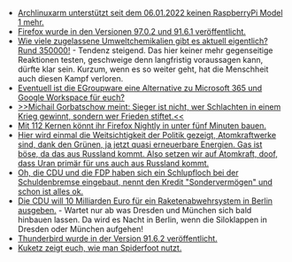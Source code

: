* [Archlinuxarm unterstützt seit dem 06.01.2022 keinen RaspberryPi Model 1 mehr.](https://archlinuxarm.org/forum/viewtopic.php?f=7&t=15783&hilit=build+os)
* [Firefox wurde in den Versionen 97.0.2 und 91.6.1 veröffentlicht.](https://www.bleepingcomputer.com/news/security/mozilla-firefox-9702-fixes-two-actively-exploited-zero-day-bugs/)
* [Wie viele zugelassene Umweltchemikalien gibt es aktuell eigentlich? Rund 350000!](https://www.sonnenseite.com/de/umwelt/zahl-der-umweltchemikalien-wird-unbeherrschbar/) - Tendenz steigend. Das hier keiner mehr gegenseitige Reaktionen testen, geschweige denn langfristig voraussagen kann, dürfte klar sein. Kurzum, wenn es so weiter geht, hat die Menschheit auch diesen Kampf verloren.
* [Eventuell ist die EGroupware eine Alternative zu Microsoft 365 und Google Workspace für euch?](https://opensource.com/article/22/3/open-source-egroupware)
* [>>Michail Gorbatschow meint: Sieger ist nicht, wer Schlachten in einem Krieg gewinnt, sondern wer Frieden stiftet.<<](https://www.sonnenseite.com/de/franz-alt/kommentare-interviews/michail-gorbatschow-nie-wieder-krieg/)
* [Mit 112 Kernen könnt ihr Firefox Nightly in unter fünf Minuten bauen.](https://utcc.utoronto.ca/~cks/space/blog/linux/BigServerFastFirefoxBuild)
* [Hier wird einmal die Weitsichtigkeit der Politik gezeigt, Atomkraftwerke sind, dank den Grünen, ja jetzt quasi erneuerbare Energien. Gas ist böse, da das aus Russland kommt. Also setzen wir auf Atomkraft, doof, dass Uran primär für uns auch aus Russland kommt.](https://blog.fefe.de/?ts=9cdbb19e)
* [Oh, die CDU und die FDP haben sich ein Schlupfloch bei der Schuldenbremse eingebaut, nennt den Kredit "Sondervermögen" und schon ist alles ok.](https://blog.fefe.de/?ts=9cdbaa9d)
* [Die CDU will 10 Milliarden Euro für ein Raketenabwehrsystem in Berlin ausgeben.](https://blog.fefe.de/?ts=9cdbf754) - Wartet nur ab was Dresden und München sich bald hinbauen lassen. Da wird es Nacht in Berlin, wenn die Siloklappen in Dresden oder München aufgehen!
* [Thunderbird wurde in der Version 91.6.2 veröffentlicht.](https://www.borncity.com/blog/2022/03/07/thunderbird-version-91-6-2/)
* [Kuketz zeigt euch, wie man Spiderfoot nutzt.](https://www.kuketz-blog.de/spiderfoot-osint-tool-open-source-intelligence-zur-analyse-und-aufklaerung/)
